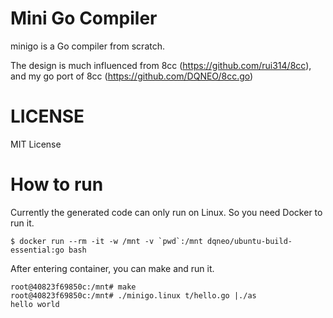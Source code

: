 # Mini Go Compiler

minigo is a Go compiler from scratch.

The design is much influenced from 8cc (https://github.com/rui314/8cc), and my go port of 8cc (https://github.com/DQNEO/8cc.go)

# LICENSE

MIT License

# How to run

Currently the generated code can only run on Linux.
So you need Docker to run it.

```
$ docker run --rm -it -w /mnt -v `pwd`:/mnt dqneo/ubuntu-build-essential:go bash
```

After entering container, you can make and run it.

```
root@40823f69850c:/mnt# make
root@40823f69850c:/mnt# ./minigo.linux t/hello.go |./as
hello world
```
